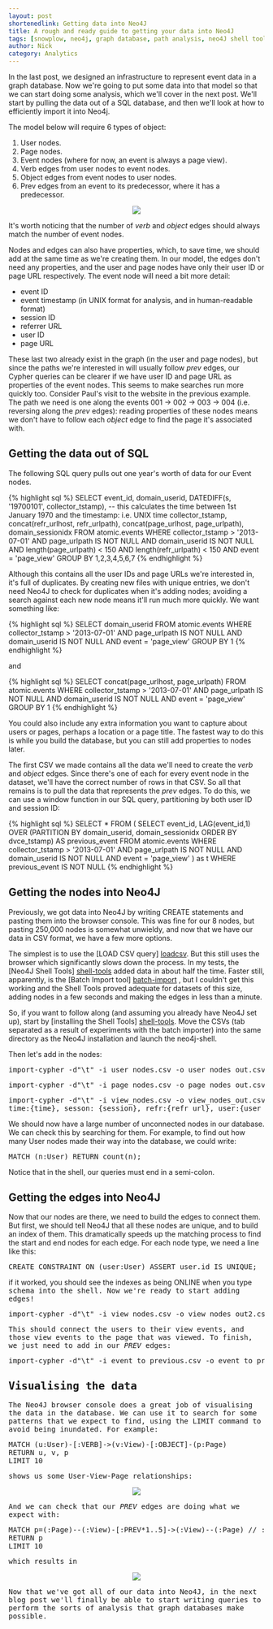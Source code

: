 ```yaml
---
layout: post
shortenedlink: Getting data into Neo4J
title: A rough and ready guide to getting your data into Neo4J
tags: [snowplow, neo4j, graph database, path analysis, neo4J shell tools, cypher, sql]
author: Nick
category: Analytics
---
```


In the last post, we designed an infrastructure to represent event data in a graph database. Now we're going to put some data into that model so that we can start doing some analysis, which we'll cover in the next post. We'll start by pulling the data out of a SQL database, and then we'll look at how to efficiently import it into Neo4j.

The model below will require 6 types of object:

1. User nodes.
2. Page nodes.
3. Event nodes (where for now, an event is always a page view).
4. Verb edges from user nodes to event nodes.
5. Object edges from event nodes to user nodes.
6. Prev edges from an event to its predecessor, where it has a predecessor.

<p style="text-align:center"><img src="/assets/img/blog/2014/07/Neo4j-prev-relationships.png"></p>

<!--more-->

It's worth noticing that the number of *verb* and *object* edges should always match the number of event nodes.

Nodes and edges can also have properties, which, to save time, we should add at the same time as we're creating them. In our model, the edges don't need any properties, and the user and page nodes have only their user ID or page URL respectively. The event node will need a bit more detail:

* event ID
* event timestamp (in UNIX format for analysis, and in human-readable format)
* session ID
* referrer URL
* user ID
* page URL

These last two already exist in the graph (in the user and page nodes), but since the paths we're interested in will usually follow *prev* edges, our Cypher queries can be clearer if we have user ID and page URL as properties of the event nodes. This seems to make searches run more quickly too. Consider Paul's visit to the website in the previous example. The path we need is one along the events 001 → 002 → 003 → 004 (i.e. reversing along the *prev* edges): reading properties of these nodes means we don't have to follow each *object* edge to find the page it's associated with.

## Getting the data out of SQL

The following SQL query pulls out one year's worth of data for our Event nodes.

{% highlight sql %}
SELECT
event_id,
domain_userid,
DATEDIFF(s, '19700101', collector_tstamp), -- this calculates the time between 1st January 1970 and the timestamp: i.e. UNIX time
collector_tstamp,
concat(refr_urlhost, refr_urlpath),
concat(page_urlhost, page_urlpath),
domain_sessionidx
FROM atomic.events
WHERE collector_tstamp > '2013-07-01'
AND page_urlpath IS NOT NULL
AND domain_userid IS NOT NULL
AND length(page_urlpath) < 150
AND length(refr_urlpath) < 150
AND event  = 'page_view'
GROUP BY 1,2,3,4,5,6,7
{% endhighlight %}

Although this contains all the user IDs and page URLs we're interested in, it's full of duplicates. By creating new files with unique entries, we don't need Neo4J to check for duplicates when it's adding nodes; avoiding a search against each new node means it'll run much more quickly. We want something like:

{% highlight sql %}
SELECT
domain_userid
FROM atomic.events
WHERE collector_tstamp > '2013-07-01'
AND page_urlpath IS NOT NULL
AND domain_userid IS NOT NULL
AND event  = 'page_view'
GROUP BY 1
{% endhighlight %}

and

{% highlight sql %}
SELECT
concat(page_urlhost, page_urlpath)
FROM atomic.events
WHERE collector_tstamp > '2013-07-01'
AND page_urlpath IS NOT NULL
AND domain_userid IS NOT NULL
AND event  = 'page_view'
GROUP BY 1
{% endhighlight %}

You could also include any extra information you want to capture about users or pages, perhaps a location or a page title. The fastest way to do this is while you build the database, but you can still add properties to nodes later.

The first CSV we made contains all the data we'll need to create the *verb* and *object* edges. Since there's one of each for every event node in the dataset, we'll have the correct number of rows in that CSV. So all that remains is to pull the data that represents the *prev* edges. To do this, we can use a window function in our SQL query, partitioning by both user ID and session ID:

{% highlight sql %}
SELECT
*
FROM (
	SELECT
	event_id,
	LAG(event_id,1) OVER (PARTITION BY domain_userid, domain_sessionidx ORDER BY dvce_tstamp)  AS previous_event
	FROM atomic.events
	WHERE collector_tstamp > '2013-07-01'
	AND page_urlpath IS NOT NULL
	AND domain_userid IS NOT NULL
	AND event = 'page_view'
) as t
WHERE previous_event IS NOT NULL
{% endhighlight %}

## Getting the nodes into Neo4J

Previously, we got data into Neo4J by writing CREATE statements and pasting them into the browser console. This was fine for our 8 nodes, but pasting 250,000 nodes is somewhat unwieldy, and now that we have our data in CSV format, we have a few more options.

The simplest is to use the [LOAD CSV query] [loadcsv]. But this still uses the browser which significantly slows down the process. In my tests, the [Neo4J Shell Tools] [shell-tools] added data in about half the time. Faster still, apparently, is the [Batch Import tool] [batch-import] , but I couldn't get this working and the Shell Tools proved adequate for datasets of this size, adding nodes in a few seconds and making the edges in less than a minute.

So, if you want to follow along (and assuming you already have Neo4J set up), start by [installing the Shell Tools] [shell-tools]. Move the CSVs (tab separated as a result of experiments with the batch importer) into the same directory as the Neo4J installation and launch the neo4j-shell.

Then let's add in the nodes:

<pre>
import-cypher -d"\t" -i user_nodes.csv -o user_nodes_out.csv CREATE (u:User {id: {user_id}})
</pre>

<pre>
import-cypher -d"\t" -i page_nodes.csv -o page_nodes_out.csv CREATE (p:Page {id: {page_url}})
</pre>

<pre>
import-cypher -d"\t" -i view_nodes.csv -o view_nodes_out.csv CREATE (v:View {id: {event_id}, tstamp:{tstamp}, 
time:{time}, sesson: {session}, refr:{refr_url}, user:{user_id}, page:{page_url}})
</pre>

We should now have a large number of unconnected nodes in our database. We can check this by searching for them. For example, to find out how many User nodes made their way into the database, we could write:

<pre>
MATCH (n:User) RETURN count(n);
</pre>

Notice that in the shell, our queries must end in a semi-colon.

## Getting the edges into Neo4J

Now that our nodes are there, we need to build the edges to connect them. But first, we should tell Neo4J that all these nodes are unique, and to build an index of them. This dramatically speeds up the matching process to find the start and end nodes for each edge. For each node type, we need a line like this:

<pre>
CREATE CONSTRAINT ON (user:User) ASSERT user.id IS UNIQUE;
</pre>

if it worked, you should see the indexes as being ONLINE when you type <tt>schema<tt> into the shell. Now we're ready to start adding edges!

<pre>
import-cypher -d"\t" -i view_nodes.csv -o view_nodes_out2.csv MATCH (u:User {id:{user_id}}), (v:View {id:{event_id}}), (p:Page {id:{page_url}}) CREATE (u)-[:VERB]->(v)-[:OBJECT]->(p)
</pre>

This should connect the users to their view events, and those view events to the page that was viewed. To finish, we just need to add in our *PREV* edges:

<pre>
import-cypher -d"\t" -i event_to_previous.csv -o event_to_previous_out.csv MATCH (new:View {id:{event_id}}), (old:View {id:{previous_event}}) CREATE (new)-[:PREV]->(old)
</pre>

## Visualising the data

The Neo4J browser console does a great job of visualising the data in the database. We can use it to search for some patterns that we expect to find, using the LIMIT command to avoid being inundated. For example:

<pre>
MATCH (u:User)-[:VERB]->(v:View)-[:OBJECT]-(p:Page)
RETURN u, v, p
LIMIT 10
</pre>

shows us some User-View-Page relationships:

<p style="text-align:center"><img src="/assets/img/blog/2014/07/Neo4j-result-of-import.png"></p>

And we can check that our *PREV* edges are doing what we expect with:

<pre>
MATCH p=(:Page)--(:View)-[:PREV*1..5]->(:View)--(:Page) // :PREV*1..5 tells Neo4J to search for paths with between 1 and 5 'prev' edges.
RETURN p
LIMIT 10
</pre>

which results in

<p style="text-align:center"><img src="/assets/img/blog/2014/07/Neo4j-result-of-import-2.png"></p>

Now that we've got all of our data into Neo4J, in the next blog post we'll finally be able to start writing queries to perform the sorts of analysis that graph databases make possible.

[loadcsv]: http://docs.neo4j.org/chunked/milestone/cypherdoc-importing-csv-files-with-cypher.html?_ga=1.253852481.859413213.1406641226
[shell-tools]: https://github.com/jexp/neo4j-shell-tools
[batch-import]: https://github.com/jexp/batch-import

